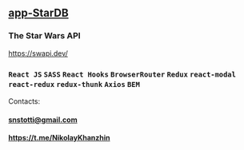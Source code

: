 ## [app-StarDB](https://snstotti.github.io/starDB/) ##

### The Star Wars API 
https://swapi.dev/

### `React JS` `SASS` `React Hooks` `BrowserRouter` `Redux` `react-modal` `react-redux` `redux-thunk` `Axios` `BEM` ###

Contacts:
#### <snstotti@gmail.com> ####
#### https://t.me/NikolayKhanzhin ####
